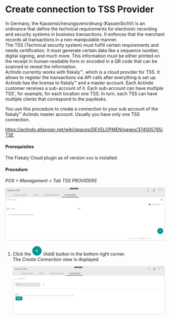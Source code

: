 # Create connection to TSS Provider

In Germany, the Kassensicherungsverordnung (KassenSichV) is an ordinance that define the technical requirements for electronic recording and security systems in business transactions. It enforces that the merchant records all transactions in a non-manipulable manner.   
The TSS (Technical security system) must fulfill certain requirements and needs certification. It must generate certain data like a sequence number, digital signing, and much more. This information must be either printed on the receipt in human-readable form or encoded in a QR code that can be scanned to reveal the information.   
Actindo currently works with fiskaly&trade;, which is a cloud provider for TSS. It allows to register the transactions via API calls after everything is set up.   
Actindo has the license to fiskaly&trade; and a master account. Each Actindo customer receives a sub-account of it. Each sub-account can have multiple TSS', for example, for each location one TSS. In turn, each TSS can have multiple clients that correspond to the paydesks.

You use this procedure to create a connection to your sub account of the 
fiskaly&trade; Actindo master account. Usually you have only one TSS connection.

https://actindo.atlassian.net/wiki/spaces/DEVELOPMEN/pages/374505795/TSE 

#### Prerequisites

The Fiskaly Cloud plugin as of version xxx is installed.

#### Procedure

*POS > Management > Tab TSS PROVIDERS*

![TSS Providers](../../Assets/Screenshots/POS/Management/TSSProviders/TSSProviders.png "[TSS Providers]")

1.  Click the ![Add](../../Assets/Icons/Plus01.png "[Add]") (Add) button in the bottom right corner.   
    The *Create Connection* view is displayed.  

    ![Create connection](../../Assets/Screenshots/POS/Management/TSSProviders/CreateConnection.png "[Create connection]")